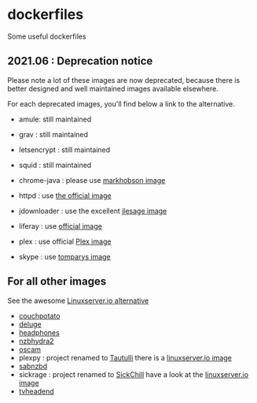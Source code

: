 # dockerfiles

Some useful dockerfiles

## 2021.06 : Deprecation notice

Please note a lot of these images are now deprecated, because there is better designed and well maintained images available elsewhere.

For each deprecated images, you'll find below a link to the alternative.

- amule: still maintained
- grav : still maintained
- letsencrypt : still maintained
- squid : still maintained

- chrome-java : please use [markhobson image](https://github.com/markhobson/docker-maven-chrome)
- httpd : use [the official image](https://hub.docker.com/_/httpd)
- jdownloader : use the excellent [jlesage image](https://github.com/jlesage/docker-jdownloader-2)
- liferay : use [official image](https://hub.docker.com/r/liferay/portal)
- plex : use official [Plex image](https://hub.docker.com/r/plexinc/pms-docker/)
- skype : use [tomparys image](https://github.com/tomparys/docker-skype-pulseaudio)

## For all other images

See the awesome [Linuxserver.io alternative](https://linuxserver.io)

- [couchpotato](https://docs.linuxserver.io/images/docker-couchpotato)
- [deluge](https://docs.linuxserver.io/images/docker-deluge)
- [headphones](https://docs.linuxserver.io/)
- [nzbhydra2](https://docs.linuxserver.io/images/docker-nzbhydra2)
- [oscam](https://docs.linuxserver.io/images/docker-oscam)
- plexpy : project renamed to [Tautulli](https://tautulli.com/) there is a [linuxserver.io image](https://docs.linuxserver.io/images/docker-tautulli)
- [sabnzbd](https://docs.linuxserver.io/images/docker-sabnzbd)
- sickrage : project renamed to [SickChill](https://sickchill.github.io/) have a look at the [linuxserver.io image](https://docs.linuxserver.io/images/docker-sickchill)
- [tvheadend](https://docs.linuxserver.io/images/docker-tvheadend)
